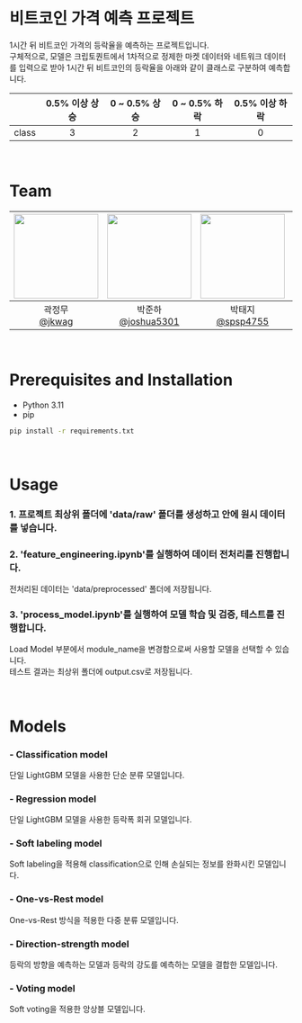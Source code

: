 # 비트코인 가격 예측 프로젝트

1시간 뒤 비트코인 가격의 등락율을 예측하는 프로젝트입니다. <br/>
구체적으로, 모델은 크립토퀀트에서 1차적으로 정제한 마켓 데이터와 네트워크 데이터를 입력으로 받아
1시간 뒤 비트코인의 등락율을 아래와 같이 클래스로 구분하여 예측합니다.

||0.5% 이상 상승|0 ~ 0.5% 상승|0 ~ 0.5% 하락|0.5% 이상 하락|
|:---:|:---:|:---:|:---:|:---:|
|class|3|2|1|0|

<br/>

# Team

|<img src="https://avatars.githubusercontent.com/u/20788198?v=4" width="150" height="150"/>|<img src="https://avatars.githubusercontent.com/u/81938013?v=4" width="150" height="150"/>|<img src="https://avatars.githubusercontent.com/u/112858891?v=4" width="150" height="150"/>|<img src="https://avatars.githubusercontent.com/u/103016689?v=4" width="150" height="150"/>|<img src="https://avatars.githubusercontent.com/u/176903280?v=4" width="150" height="150"/>|
|:-:|:-:|:-:|:-:|:-:|
|곽정무<br/>[@jkwag](https://github.com/jkwag)|박준하<br/>[@joshua5301](https://github.com/joshua5301)|박태지<br/>[@spsp4755](https://github.com/spsp4755)|신경호<br/>[@Human3321](https://github.com/Human3321)|이효준<br/>[@Jun9096](https://github.com/Jun9096)|

<br/>

# Prerequisites and Installation
- Python 3.11
- pip

```bash
pip install -r requirements.txt
```

<br/>

# Usage

### 1\. 프로젝트 최상위 폴더에 'data/raw' 폴더를 생성하고 안에 원시 데이터를 넣습니다.

### 2\. 'feature_engineering.ipynb'를 실행하여 데이터 전처리를 진행합니다. <br/>
전처리된 데이터는 'data/preprocessed' 폴더에 저장됩니다.

### 3\. 'process_model.ipynb'를 실행하여 모델 학습 및 검증, 테스트를 진행합니다. <br/>
Load Model 부분에서 module_name을 변경함으로써 사용할 모델을 선택할 수 있습니다. <br/>
테스트 결과는 최상위 폴더에 output.csv로 저장됩니다.

<br/>

# Models

### - Classification model

단일 LightGBM 모델을 사용한 단순 분류 모델입니다.

### - Regression model

단일 LightGBM 모델을 사용한 등락폭 회귀 모델입니다.

### - Soft labeling model

Soft labeling을 적용해 classification으로 인해 손실되는 정보를 완화시킨 모델입니다.

### - One-vs-Rest model

One-vs-Rest 방식을 적용한 다중 분류 모델입니다.

### - Direction-strength model

등락의 방향을 예측하는 모델과 등락의 강도를 예측하는 모델을 결합한 모델입니다.

### - Voting model

Soft voting을 적용한 앙상블 모델입니다.